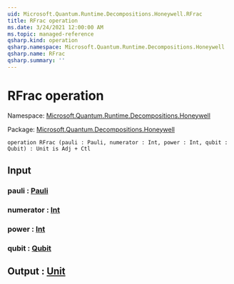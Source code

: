 ```yaml
---
uid: Microsoft.Quantum.Runtime.Decompositions.Honeywell.RFrac
title: RFrac operation
ms.date: 3/24/2021 12:00:00 AM
ms.topic: managed-reference
qsharp.kind: operation
qsharp.namespace: Microsoft.Quantum.Runtime.Decompositions.Honeywell
qsharp.name: RFrac
qsharp.summary: ''
---
```


# RFrac operation

Namespace: [Microsoft.Quantum.Runtime.Decompositions.Honeywell](xref:Microsoft.Quantum.Runtime.Decompositions.Honeywell)

Package: [Microsoft.Quantum.Decompositions.Honeywell](https://nuget.org/packages/Microsoft.Quantum.Decompositions.Honeywell)




```qsharp
operation RFrac (pauli : Pauli, numerator : Int, power : Int, qubit : Qubit) : Unit is Adj + Ctl
```


## Input

### pauli : [Pauli](xref:microsoft.quantum.lang-ref.pauli)




### numerator : [Int](xref:microsoft.quantum.lang-ref.int)




### power : [Int](xref:microsoft.quantum.lang-ref.int)




### qubit : [Qubit](xref:microsoft.quantum.lang-ref.qubit)





## Output : [Unit](xref:microsoft.quantum.lang-ref.unit)

